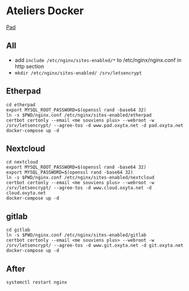 # Ateliers Docker

[Pad](https://mypads.framapad.org/mypads/?/mypads/group/altermediatic-toulouse-deatm79d/pad/view/docker-atelier-acqwh7km)

## All

- add `include /etc/nginx/sites-enabled/*` to /etc/nginx/nginx.conf in http section
- `mkdir /etc/nginx/sites-enabled/ /srv/letsencrypt`

## Etherpad

```
cd etherpad
export MYSQL_ROOT_PASSWORD=$(openssl rand -base64 32)
ln -s $PWD/nginx.conf /etc/nginx/sites-enabled/etherpad
certbot certonly --email <me souviens plus> --webroot -w /srv/letsencrypt/ --agree-tos -d www.pad.oxyta.net -d pad.oxyta.net
docker-compose up -d
```


## Nextcloud

```
cd nextcloud
export MYSQL_ROOT_PASSWORD=$(openssl rand -base64 32)
export MYSQL_PASSWORD=$(openssl rand -base64 32)
ln -s $PWD/nginx.conf /etc/nginx/sites-enabled/nextcloud
certbot certonly --email <me souviens plus> --webroot -w /srv/letsencrypt/ --agree-tos -d www.cloud.oxyta.net -d cloud.oxyta.net
docker-compose up -d
```

## gitlab

```
cd gitlab
ln -s $PWD/nginx.conf /etc/nginx/sites-enabled/gitlab
certbot certonly --email <me souviens plus> --webroot -w /srv/letsencrypt/ --agree-tos -d www.git.oxyta.net -d git.oxyta.net
docker-compose up -d
```

## After

```
systemctl restart nginx
```
